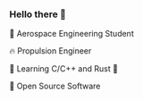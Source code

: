 ### Hello there 👋

🚀 Aerospace Engineering Student

🔥 Propulsion Engineer

🌱 Learning C/C++ and Rust 🦀

📖 Open Source Software

[comment]: <[![Kovar's GitHub stats](https://github-readme-stats.vercel.app/api?username=kovar&count_private=true&show_icons=true&theme=dark)](https://github.com/anuraghazra/github-readme-stats)>
